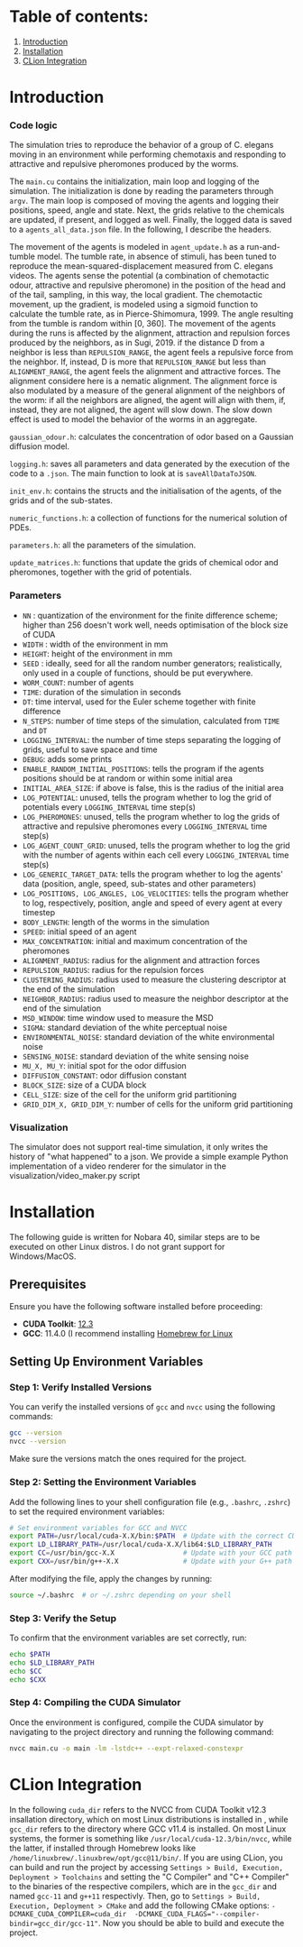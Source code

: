 # Table of contents:
1. [Introduction](#introduction)
2. [Installation](#installation)
3. [CLion Integration](#clion-integration)
 
# Introduction

### Code logic 
The simulation tries to reproduce the behavior of a group of C. elegans moving in an environment while performing chemotaxis and responding to attractive and repulsive pheromones produced by the worms.

The `main.cu` contains the initialization, main loop and logging of the simulation. The initialization is done by reading the parameters through `argv`. The main loop is composed of moving the agents and logging their positions, speed, angle and state. Next, the grids relative to the chemicals are updated, if present, and logged as well. Finally, the logged data is saved to a `agents_all_data.json` file. In the following, I describe the headers.

The movement of the agents is modeled in `agent_update.h` as a run-and-tumble model. The tumble rate, in absence of stimuli, has been tuned to reproduce the mean-squared-displacement measured from C. elegans videos. The agents sense the potential (a combination of chemotactic odour, attractive and repulsive pheromone) in the position of the head and of the tail, sampling, in this way, the local gradient. The chemotactic movement, up the gradient, is modeled using a sigmoid function to calculate the tumble rate, as in Pierce-Shimomura, 1999. The angle resulting from the tumble is random within [0, 360].
The movement of the agents during the runs is affected by the alignment, attraction and repulsion forces produced by the neighbors, as in Sugi, 2019. if the distance D from a neighbor is less than `REPULSION_RANGE`, the agent feels a repulsive force from the neighbor. If, instead, D is more that `REPULSION_RANGE` but less than `ALIGNMENT_RANGE`, the agent feels the alignment and attractive forces. The alignment considere here is a nematic alignment. The alignment force is also modulated by a measure of the general alignment of the neighbors of the worm: if all the neighbors are aligned, the agent will align with them, if, instead, they are not aligned, the agent will slow down. The slow down effect is used to model the behavior of the worms in an aggregate.

`gaussian_odour.h`: calculates the concentration of odor based on a Gaussian diffusion model.

`logging.h`: saves all parameters and data generated by the execution of the code to a `.json`. The main function to look at is `saveAllDataToJSON`.

`init_env.h`: contains the structs and the initialisation of the agents, of the grids and of the sub-states.

`numeric_functions.h`: a collection of functions for the numerical solution of PDEs.

`parameters.h`: all the parameters of the simulation. 

`update_matrices.h`: functions that update the grids of chemical odor and pheromones, together with the grid of potentials.


### Parameters 

- `NN`	: quantization of the environment for the finite difference scheme; higher than 256 doesn't work well, needs optimisation of the block size of CUDA
- `WIDTH`	: width of the environment in mm
- `HEIGHT`: height of the environment in mm
- `SEED` 	: ideally, seed for all the random number generators; realistically, only used in a couple of functions, should be put everywhere.
- `WORM_COUNT`: number of agents
- `TIME`: duration of the simulation in seconds
- `DT`: time interval, used for the Euler scheme together with finite difference
- `N_STEPS`: number of time steps of the simulation, calculated from `TIME` and `DT`
- `LOGGING_INTERVAL`: the number of time steps separating the logging of grids, useful to save space and time
- `DEBUG`: adds some prints
- `ENABLE_RANDOM_INITIAL_POSITIONS`: tells the program if the agents positions should be at random or within some initial area
- `INITIAL_AREA_SIZE`: if above is false, this is the radius of the initial area
- `LOG_POTENTIAL`: unused, tells the program whether to log the grid of potentials every `LOGGING_INTERVAL` time step(s)
- `LOG_PHEROMONES`: unused, tells the program whether to log the grids of attractive and repulsive pheromones every `LOGGING_INTERVAL` time step(s)
- `LOG_AGENT_COUNT_GRID`: unused, tells the program whether to log the grid with the number of agents within each cell every `LOGGING_INTERVAL` time step(s)
- `LOG_GENERIC_TARGET_DATA`: tells the program whether to log the agents' data (position, angle, speed, sub-states and other parameters)
- `LOG_POSITIONS, LOG_ANGLES, LOG_VELOCITIES`: tells the program whether to log, respectively, position, angle and speed of every agent at every timestep
- `BODY_LENGTH`: length of the worms in the simulation
- `SPEED`: initial speed of an agent
- `MAX_CONCENTRATION`: initial and maximum concentration of the pheromones
- `ALIGNMENT_RADIUS`: radius for the alignment and attraction forces
- `REPULSION_RADIUS`: radius for the repulsion forces
- `CLUSTERING_RADIUS`: radius used to measure the clustering descriptor at the end of the simulation
- `NEIGHBOR_RADIUS`: radius used to measure the neighbor descriptor at the end of the simulation
- `MSD_WINDOW`: time window used to measure the MSD
- `SIGMA`: standard deviation of the white perceptual noise
- `ENVIRONMENTAL_NOISE`: standard deviation of the white environmental noise
- `SENSING_NOISE`: standard deviation of the white sensing noise
- `MU_X, MU_Y`: initial spot for the odor diffusion
- `DIFFUSION_CONSTANT`: odor diffusion constant
- `BLOCK_SIZE`: size of a CUDA block
- `CELL_SIZE`: size of the cell for the uniform grid partitioning
- `GRID_DIM_X, GRID_DIM_Y`: number of cells for the uniform grid partitioning

### Visualization

The simulator does not support real-time simulation, it only writes the history of "what happened" to a json. We provide a simple example Python implementation of a video renderer for the simulator in the visualization/video_maker.py script


# Installation

The following guide is written for Nobara 40, similar steps are to be executed on other Linux distros. I do not grant support for Windows/MacOS.

## Prerequisites 

Ensure you have the following software installed before proceeding:
- **CUDA Toolkit**: [12.3](https://developer.nvidia.com/cuda-12-3-0-download-archive)
- **GCC**: 11.4.0 (I recommend installing [Homebrew for Linux](https://docs.brew.sh/Homebrew-on-Linux)
## Setting Up Environment Variables

### Step 1: Verify Installed Versions 

You can verify the installed versions of `gcc` and `nvcc` using the following commands:

```bash
gcc --version
nvcc --version
```

Make sure the versions match the ones required for the project.

### Step 2: Setting the Environment Variables

Add the following lines to your shell configuration file (e.g., `.bashrc`, `.zshrc`) to set the required environment variables:

```bash
# Set environment variables for GCC and NVCC
export PATH=/usr/local/cuda-X.X/bin:$PATH  # Update with the correct CUDA version
export LD_LIBRARY_PATH=/usr/local/cuda-X.X/lib64:$LD_LIBRARY_PATH
export CC=/usr/bin/gcc-X.X                 # Update with your GCC path and version
export CXX=/usr/bin/g++-X.X                # Update with your G++ path and version
```

After modifying the file, apply the changes by running:

```bash
source ~/.bashrc  # or ~/.zshrc depending on your shell
```

### Step 3: Verify the Setup

To confirm that the environment variables are set correctly, run:

```bash
echo $PATH
echo $LD_LIBRARY_PATH
echo $CC
echo $CXX
```

### Step 4: Compiling the CUDA Simulator

Once the environment is configured, compile the CUDA simulator by navigating to the project directory and running the following command:

```bash
nvcc main.cu -o main -lm -lstdc++ --expt-relaxed-constexpr
```

# CLion Integration
In the following `cuda_dir` refers to the NVCC from CUDA Toolkit v12.3 insallation directory, which on most Linux distributions is installed in , while `gcc_dir` refers to the directory where GCC v11.4 is installed. On most Linux systems, the former is something like `/usr/local/cuda-12.3/bin/nvcc`, while the latter, if installed through Homebrew looks like `/home/linuxbrew/.linuxbrew/opt/gcc@11/bin/`.
If you are using CLion, you can build and run the project by accessing `Settings > Build, Execution, Deployment > Toolchains` and setting the "C Compiler" and "C++ Compiler" to the binaries of the respective compilers, which are in the `gcc_dir` and named `gcc-11` and `g++11` respectivly. Then, go to `Settings > Build, Execution, Deployment > CMake` and add the following CMake options: `-DCMAKE_CUDA_COMPILER=cuda_dir  -DCMAKE_CUDA_FLAGS="--compiler-bindir=gcc_dir/gcc-11"`. Now you should be able to build and execute the project.



